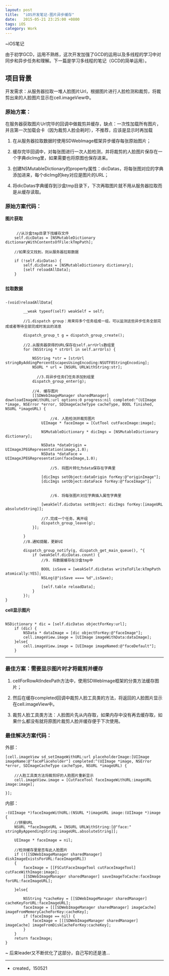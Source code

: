 ```yaml
---
layout: post
title:  "iOS开发笔记-图片异步缓存"
date:   2015-05-21 23:25:00 +0800
tags: iOS
category: Work
---
```


~iOS笔记

由于初学GCD，运用不熟练，这次开发加强了GCD的运用以及多线程的学习中对同步和异步任务和理解。下一篇是学习多线程的笔记（GCD的简单运用）。


## 项目背景


开发需求：从服务器拉取一堆人脸图片Url，根据图片进行人脸检测和裁剪，将裁剪出来的人脸图片显示在cell.imageView中。

### 原始方案：

在服务器获取图片Url完毕的回调中做裁剪并缓存，缺点：一次性加载所有图片，并且第一次加载会卡（因为裁剪人脸会耗时），不推荐，应该是显示时再加载

1. 在从服务器拉取数据时使用SDWebImage框架异步缓存每张原始图片；

2. 缓存完毕回调中，对每张图进行一次人脸检测，并将裁剪的人脸图片保存在一个字典dicImg里，如果需要也将原图也保存进来。
 
3. 创建NSMutableDictionary的property属性：dicDatas，将每张图对应的字典添加进来，每个dicImg的key对应是图片的URL；

4. 将dicDatas字典缓存到沙盒tmp目录下，下次再取图片就不用从服务器拉取而是从缓存读取。

### 原始方案代码：

**图片获取**

```

	 //从沙盒tmp目录下找缓存文件
    self.dicDatas = [NSMutableDictionary dictionaryWithContentsOfFile:kTmpPath];

    //如果没又找到，则从服务器拉取数据
    
    if (!self.dicDatas) {
        self.dicDatas = [NSMutableDictionary dictionary];
        [self reloadAllData];
    }
    
```

**拉取数据**

```

-(void)reloadAllData{
            
        __weak typeof(self) weakSelf = self;
        
        //1.dispatch group：用来将多个任务组成一组，可以监测这些异步任务全部完成或者等待全部完成时发出的消息
        
        dispatch_group_t g = dispatch_group_create();
        
        //2.从服务器获得的URL保存在self.arrUrls数组里
        for (NSString * strUrl in self.arrUrls) {
            
            NSString *str = [strUrl stringByAddingPercentEscapesUsingEncoding:NSUTF8StringEncoding];
            NSURL * url = [NSURL URLWithString:str];
            
        	  //3.将异步任务们任务添加到组里
            dispatch_group_enter(g);
            
            //4. 缓存图片
            [[SDWebImageManager sharedManager] downloadImageWithURL:url options:0 progress:nil completed:^(UIImage *image, NSError *error, SDImageCacheType cacheType, BOOL finished, NSURL *imageURL) {

            		//4. 人脸检测并裁剪图片
                UIImage * faceImage = [CutTool cutFaceImage:image];
                
                NSMutableDictionary * dicImgs = [NSMutableDictionary dictionary];

                NSData *dataOrigin = UIImageJPEGRepresentation(image,1.0);
                NSData *dataFace = UIImageJPEGRepresentation(faceImage,1.0);
                
            		//5. 将图片转化为data保存在字典里

                [dicImgs setObject:dataOrigin forKey:@"originImage"];
                [dicImgs setObject:dataFace forKey:@"faceImage"];
                
                
            		//6. 将每张图片对应字典插入属性字典里

                [weakSelf.dicDatas setObject: dicImgs forKey:[imageURL absoluteString]];

                //7.完成一个任务，离开组
                dispatch_group_leave(g);
            }];
            
        }
        //8.通知提醒，更新UI
        
        dispatch_group_notify(g, dispatch_get_main_queue(), ^{
            if (weakSelf.dicDatas.count) {
            	//9. 将数据缓存在沙盒tmp中

                BOOL isSave = [weakSelf.dicDatas writeToFile:kTmpPath atomically:YES];
                NSLog(@"isSave ==== %d",isSave);

                [self.table reloadData];
            }
        });
}

```

**cell显示图片**

```

NSDictionary * dic = [self.dicDatas objectForKey:url];
    if (dic) {
        NSData * dataImage = [dic objectForKey:@"faceImage"];
        cell.imageView.image = [UIImage imageWithData:dataImage];
    }else{
        cell.imageView.image = [UIImage imageNamed:@"faceDefault"];
    }

```

***


### 最佳方案：需要显示图片时才将裁剪并缓存

1. cellForRowAtIndexPath方法中，使用SDWebImage框架的分类方法缓存图片；

2. 然后在缓存completed回调中裁剪人脸工具类的方法，将返回的人脸图片显示在cell.imageView中。

3. 裁剪人脸工具类方法：人脸图片先从内存取，如果内存中没有再去缓存取，如果什么都没有就将原图片裁剪人脸并缓存便于下次使用。

### 最佳解决方案代码：

外部：

```
[cell.imageView sd_setImageWithURL:url placeholderImage:[UIImage imageName:@"facePlaceholder"] completed:^(UIImage *image, NSError *error, SDImageCacheType cacheType, NSURL *imageURL) {
	
	//人脸工具类方法将裁剪好的人脸图片重新显示
	cell.imageView.image = [CutFaceTool faceImageWithURL:imageURL image:image];
	
}];

```

内部：

```
-(UIImage *)faceImageWithURL:(NSURL *)imageURL image:(UIImage *)image
{
	//拼接URL
    NSURL *faceImageURL = [NSURL URLWithString:[@"face:" stringByAppendingString:imageURL.absoluteString]];
    
    UIImage * faceImage = nil;
    
    //检测缓存里是否有此人脸图片
    if (![[SDWebImageManager sharedManager] diskImageExistsForURL:faceImageURL]) 
    {
        faceImage = [[FSCutFaceImageTool cutFaceImageTool] cutFaceWithImage:image];
        [[SDWebImageManager sharedManager] saveImageToCache:faceImage forURL:faceImageURL];
  
    }else{
    
        NSString *cacheKey = [[SDWebImageManager sharedManager] cacheKeyForURL:faceImageURL];
        faceImage = [[[SDWebImageManager sharedManager] imageCache] imageFromMemoryCacheForKey:cacheKey];
        if (faceImage == nil) {
            faceImage = [[[SDWebImageManager sharedManager] imageCache] imageFromDiskCacheForKey:cacheKey];
        }
    }
    return faceImage;
}

```

~ 后来leader又不断优化了这部分，自己写的还是渣...

***

- created，150521